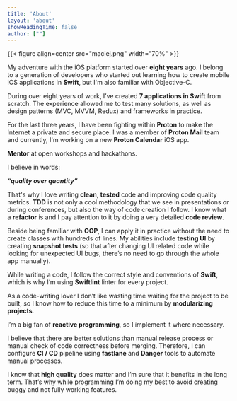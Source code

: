 ```yaml
---
title: 'About'
layout: 'about'
showReadingTime: false
author: [""]
---
```


{{< figure align=center src="maciej.png" width="70%" >}}

My adventure with the iOS platform started over **eight years** ago. I belong to a generation of developers who started out learning how to create mobile iOS applications in **Swift**, but I'm also familiar with Objective-C.

During over eight years of work, I’ve created **7 applications in Swift** from scratch. The experience allowed me to test many solutions, as well as design patterns (MVC, MVVM, Redux) and frameworks in practice.

For the last three years, I have been fighting within **Proton** to make the Internet a private and secure place. I was a member of **Proton Mail** team and currently, I'm working on a new **Proton Calendar** iOS app.
 
**Mentor** at open workshops and hackathons.

I believe in words:

***“quality over quantity”***

That's why I love writing **clean**, **tested** code and improving code quality metrics. **TDD** is not only a cool methodology that we see in presentations or during conferences, but also the way of code creation I follow. I know what a **refactor** is and I pay attention to it by doing a very detailed **code review**. 

Beside being familiar with **OOP**, I can apply it in practice without the need to create classes with hundreds of lines. My abilities include **testing UI** by creating **snapshot tests** (so that after changing UI related code while looking for unexpected UI bugs, there’s no need to go through the whole app manually). 

While writing a code, I follow the correct style and conventions of **Swift**, which is why I’m using **Swiftlint** linter for every project.

As a code-writing lover I don’t like wasting time waiting for the project to be built, so I know how to reduce this time to a minimum by **modularizing projects**. 

I’m a big fan of **reactive programming**, so I implement it where necessary.

I believe that there are better solutions than manual release process or manual check of code correctness before merging. Therefore, I can configure **CI / CD** pipeline using **fastlane** and **Danger** tools to automate manual processes.

I know that **high quality** does matter and I’m sure that it benefits in the long term. That’s why while programming I’m doing my best to avoid creating buggy and not fully working features.
